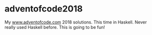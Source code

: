 # adventofcode2018
My www.adventofcode.com 2018 solutions. This time in Haskell. Never really used Haskell before. This is going to be fun!
